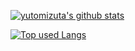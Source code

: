 <!--
**yutomizuta/yutomizuta** is a ✨ _special_ ✨ repository because its `README.md` (this file) appears on your GitHub profile.

Here are some ideas to get you started:

- 🔭 I’m currently working on ...
- 🌱 I’m currently learning ...
- 👯 I’m looking to collaborate on ...
- 🤔 I’m looking for help with ...
- 💬 Ask me about ...
- 📫 How to reach me: ...
- 😄 Pronouns: ...
- ⚡ Fun fact: ...
-->
<!-- リポジトリステータス -->
[![yutomizuta's github stats](https://github-readme-stats.vercel.app/api?username=yutomizuta&hide=contribs&count_private=true&show_icons=true&theme=tokyonight)](https://github.com/yutomizuta/)

<!-- ソースコード統計 -->
[![Top used Langs](https://github-readme-stats.vercel.app/api/top-langs/?username=yutomizuta&layout=compact&theme=tokyonight)](https://github.com/yutomizuta/)
